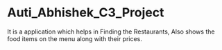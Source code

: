 # Auti_Abhishek_C3_Project
It is a application which helps in Finding the Restaurants, Also shows the food items on the menu along with their prices.
